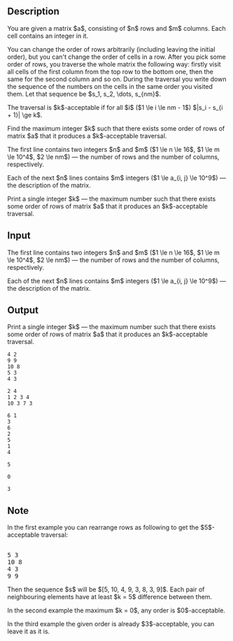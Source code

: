## Description

<div><p>You are given a matrix $a$, consisting of $n$ rows and $m$ columns. Each cell contains an integer in it.</p><p>You can change the order of rows arbitrarily (including leaving the initial order), but you can't change the order of cells in a row. After you pick some order of rows, you traverse the whole matrix the following way: firstly visit all cells of the first column from the top row to the bottom one, then the same for the second column and so on. During the traversal you write down the sequence of the numbers on the cells in the same order you visited them. Let that sequence be $s_1, s_2, \dots, s_{nm}$. </p><p>The traversal is $k$-acceptable if for all $i$ ($1 \le i \le nm - 1$) $|s_i - s_{i + 1}| \ge k$.</p><p>Find the maximum integer $k$ such that there exists some order of rows of matrix $a$ that it produces a $k$-acceptable traversal.</p></div><div class="input-specification"><p>The first line contains two integers $n$ and $m$ ($1 \le n \le 16$, $1 \le m \le 10^4$, $2 \le nm$) — the number of rows and the number of columns, respectively.</p><p>Each of the next $n$ lines contains $m$ integers ($1 \le a_{i, j} \le 10^9$) — the description of the matrix.</p></div><div class="output-specification"><p>Print a single integer $k$ — the maximum number such that there exists some order of rows of matrix $a$ that it produces an $k$-acceptable traversal.</p></div>

## Input

<p>The first line contains two integers $n$ and $m$ ($1 \le n \le 16$, $1 \le m \le 10^4$, $2 \le nm$) — the number of rows and the number of columns, respectively.</p><p>Each of the next $n$ lines contains $m$ integers ($1 \le a_{i, j} \le 10^9$) — the description of the matrix.</p>

## Output

<p>Print a single integer $k$ — the maximum number such that there exists some order of rows of matrix $a$ that it produces an $k$-acceptable traversal.</p>





```input1
4 2
9 9
10 8
5 3
4 3
```




```input2
2 4
1 2 3 4
10 3 7 3
```




```input3
6 1
3
6
2
5
1
4
```




```output1
5
```




```output2
0
```




```output3
3
```



## Note

<p>In the first example you can rearrange rows as following to get the $5$-acceptable traversal:</p><pre class="verbatim"><br>5 3<br>10 8<br>4 3<br>9 9<br></pre><p>Then the sequence $s$ will be $[5, 10, 4, 9, 3, 8, 3, 9]$. Each pair of neighbouring elements have at least $k = 5$ difference between them.</p><p>In the second example the maximum $k = 0$, any order is $0$-acceptable.</p><p>In the third example the given order is already $3$-acceptable, you can leave it as it is.</p>
